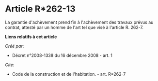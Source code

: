 # Article R*262-13

La garantie d'achèvement prend fin à l'achèvement des travaux prévus au contrat, attesté par un homme de l'art tel que visé à
l'article R. 262-7.

**Liens relatifs à cet article**

_Créé par_:

  - Décret n°2008-1338 du 16 décembre 2008 - art. 1

_Cite_:

  - Code de la construction et de l'habitation. - art. R*262-7
